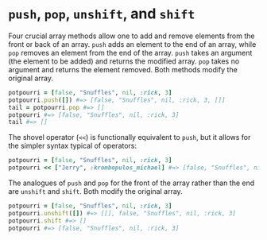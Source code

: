 # `push`, `pop`, `unshift`, and `shift`

Four crucial array methods allow one to add and remove elements from the front
or back of an array. `push` adds an element to the end of an array, while `pop`
removes an element from the end of the array. `push` takes an argument (the
element to be added) and returns the modified array. `pop` takes no argument and
returns the element removed. Both methods modify the original array.

```ruby
potpourri = [false, "Snuffles", nil, :rick, 3]
potpourri.push([]) #=> [false, "Snuffles", nil, :rick, 3, []]
tail = potpourri.pop #=> []
potpourri #=> [false, "Snuffles", nil, :rick, 3]
tail #=> []
```

The shovel operator (`<<`) is functionally equivalent to `push`, but it allows
for the simpler syntax typical of operators:

```ruby
potpourri = [false, "Snuffles", nil, :rick, 3]
potpourri << ["Jerry", :krombopulos_michael] #=> [false, "Snuffles", nil, :rick, 3, ["Jerry", :krombopulos_michael]]
```

The analogues of `push` and `pop` for the front of the array rather than the end
are `unshift` and `shift`. Both modify the original array.

```ruby
potpourri = [false, "Snuffles", nil, :rick, 3]
potpourri.unshift([]) #=> [[], false, "Snuffles", nil, :rick, 3]
potpourri.shift #=> []
potpourri #=> [false, "Snuffles", nil, :rick, 3]
```
